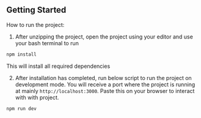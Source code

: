 ## Getting Started

How to run the project:

1. After unzipping the project, open the project using your editor and use your bash terminal to run

```bash
npm install
```
This will install all required dependencies

2. After installation has completed, run below script to run the project on development mode. You will receive a port where the project is running at mainly `http://localhost:3000`. Paste this on your browser to interact with with project.

```bash
npm run dev
```